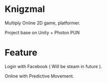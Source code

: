# Knigzmal

Multiply Online 2D game, platformer.

Project base on Unity + Photon PUN

# Feature

Login with Facebook ( Will be steam in future ).

Online with Predictive Movement.



